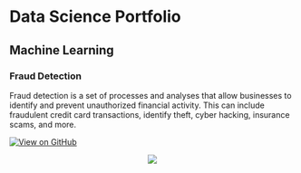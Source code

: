 # Data Science Portfolio

## Machine Learning

### Fraud Detection

Fraud detection is a set of processes and analyses that allow businesses to identify and prevent unauthorized financial activity. This can include fraudulent credit card transactions, identify theft, cyber hacking, insurance scams, and more.

[![View on GitHub](https://img.shields.io/badge/GitHub-View_on_GitHub-blue?logo=GitHub)](https://github.com/SINHAPIYUSH/fraud_detection)

<center><img src="assets/img/fraud_detection.jpg"/></center>
